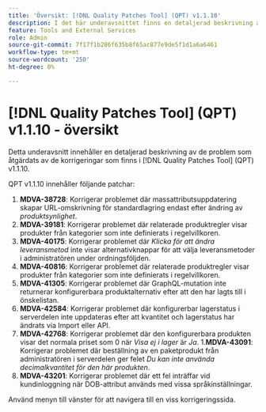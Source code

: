 ```yaml
---
title: 'Översikt: [!DNL Quality Patches Tool] (QPT) v1.1.10'
description: I det här underavsnittet finns en detaljerad beskrivning av de problem som åtgärdats av de korrigeringar som finns i  [!DNL Quality Patches Tool] (QPT) v1.1.10.
feature: Tools and External Services
role: Admin
source-git-commit: 7f17f1b286f635b8f65ac877e9de5f1d1a6a6461
workflow-type: tm+mt
source-wordcount: '250'
ht-degree: 0%

---
```


# [!DNL Quality Patches Tool] (QPT) v1.1.10 - översikt

Detta underavsnitt innehåller en detaljerad beskrivning av de problem som åtgärdats av de korrigeringar som finns i [!DNL Quality Patches Tool] (QPT) v1.1.10.

QPT v1.1.10 innehåller följande patchar:

1. **MDVA-38728**: Korrigerar problemet där massattributsuppdatering skapar URL-omskrivning för standardlagring endast efter ändring av *produktsynlighet*.
1. **MDVA-39181**: Korrigerar problemet där relaterade produktregler visar produkter från kategorier som inte definierats i regelvillkoren.
1. **MDVA-40175**: Korrigerar problemet där *Klicka för att ändra leveransmetod* inte visar alternativknappar för att välja leveransmetoder i administratören under ordningsföljden.
1. **MDVA-40816**: Korrigerar problemet där relaterade produktregler visar produkter från kategorier som inte definierats i regelvillkoren.
1. **MDVA-41305**: Korrigerar problemet där GraphQL-mutation inte returnerar konfigurerbara produktalternativ efter att den har lagts till i önskelistan.
1. **MDVA-42584**: Korrigerar problemet där konfigurerbar lagerstatus i serverdelen inte uppdateras efter att kvantitet och lagerstatus har ändrats via Import eller API.
1. **MDVA-42768**: Korrigerar problemet där den konfigurerbara produkten visar det normala priset som 0 när *Visa ej i lager* är *Ja*.
1.**MDVA-43091**: Korrigerar problemet där beställning av en paketprodukt från administratören i serverdelen ger felet *Du kan inte använda decimalkvantitet för den här produkten*.
1. **MDVA-43201**: Korrigerar problemet där ett fel inträffar vid kundinloggning när DOB-attribut används med vissa språkinställningar.

Använd menyn till vänster för att navigera till en viss korrigeringssida.
